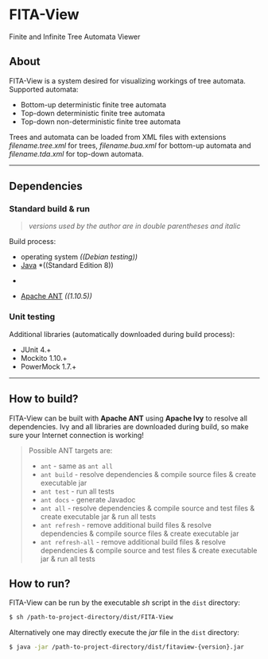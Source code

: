 # FITA-View
Finite and Infinite Tree Automata Viewer

## About
FITA-View is a system desired for visualizing workings of tree automata. Supported automata:
+ Bottom-up deterministic finite tree automata
+ Top-down deterministic finite tree automata
+ Top-down non-deterministic finite tree automata

Trees and automata can be loaded from XML files with extensions *filename.tree.xml* for trees, *filename.bua.xml* for bottom-up automata and *filename.tda.xml* for top-down automata.

-----

## Dependencies

### Standard build & run
> *versions used by the author are in double parentheses and italic*

Build process:
+ operating system *((Debian testing))*
+ [Java](https://www.oracle.com/technetwork/java/javase/overview/index.html) *((Standard Edition 8))
*
+ [Apache ANT](http://ant.apache.org/) *((1.10.5))*

### Unit testing
Additional libraries (automatically downloaded during build process):
+ JUnit 4.+
+ Mockito 1.10.+
+ PowerMock 1.7.+

-----

## How to build?
FITA-View can be built with **Apache ANT** using **Apache Ivy** to resolve all dependencies. Ivy and all libraries are downloaded during build, so make sure your Internet connection is working!

> Possible ANT targets are:
> + `ant` - same as `ant all`
> + `ant build` - resolve dependencies & compile source files & create executable jar
> + `ant test` - run all tests
> + `ant docs` - generate Javadoc
> + `ant all` - resolve dependencies & compile source and test files & create executable jar & run all tests
> + `ant refresh` - remove additional build files & resolve dependencies & compile source files & create executable jar
> + `ant refresh-all` - remove additional build files & resolve dependencies & compile source and test files & create executable jar & run all tests

## How to run?
FITA-View can be run by the executable *sh* script in the `dist` directory:
```sh
$ sh /path-to-project-directory/dist/FITA-View
```

Alternatively one may directly execute the *jar* file in the `dist` directory:
```sh
$ java -jar /path-to-project-directory/dist/fitaview-{version}.jar
```
